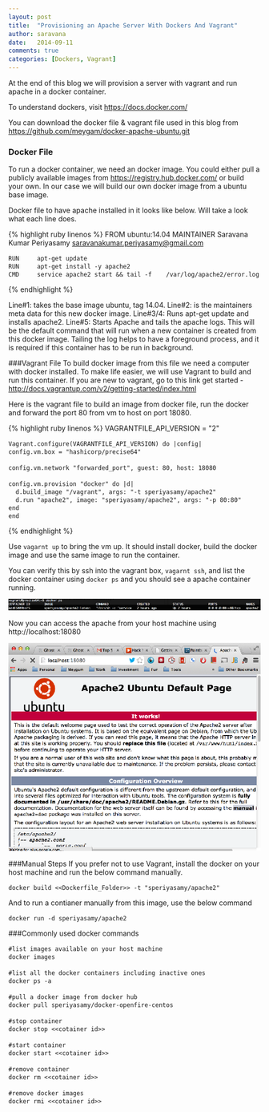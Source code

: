 ```yaml
---
layout: post
title:  "Provisioning an Apache Server With Dockers And Vagrant"
author: saravana
date:   2014-09-11
comments: true
categories: [Dockers, Vagrant]
---
```

At the end of this blog we will provision a server with vagrant and run apache in a docker container.

<!-- more -->

To understand dockers, visit https://docs.docker.com/

You can download the docker file & vagrant file used in this blog from https://github.com/meygam/docker-apache-ubuntu.git

### Docker File
To run a docker container, we need an docker image. You could either pull a publicly available images from https://registry.hub.docker.com/ or build your own. In our case we will build our own docker image from a ubuntu base image.

Docker file to have apache installed in it looks like below. Will take a look what each line does.

{% highlight ruby linenos %}
	FROM    ubuntu:14.04
	MAINTAINER Saravana Kumar Periyasamy <saravanakumar.periyasamy@gmail.com>

	RUN     apt-get update
	RUN     apt-get install -y apache2
	CMD     service apache2 start && tail -f 	/var/log/apache2/error.log
{% endhighlight %}

Line#1: takes the base image ubuntu, tag 14.04.
Line#2: is the maintainers meta data for this new docker image.
Line#3/4: Runs apt-get update and installs apache2.
Line#5: Starts Apache and tails the apache logs. This will be the default command that will run when a new container is created from this docker image. Tailing the log helps to have a foreground process, and it is required if this container has to be run in background.

###Vagrant File
To build docker image from this file we need a computer with docker installed. To make life easier, we will use Vagrant to build and run this container. If you are new to vagrant, go to this link get started - http://docs.vagrantup.com/v2/getting-started/index.html

Here is the vagrant file to build an image from docker file, run the docker and forward the port 80 from vm to host on port 18080.

{% highlight ruby linenos %}
	VAGRANTFILE_API_VERSION = "2"

	Vagrant.configure(VAGRANTFILE_API_VERSION) do |config|
  	config.vm.box = "hashicorp/precise64"

  	config.vm.network "forwarded_port", guest: 80, host: 18080

  	config.vm.provision "docker" do |d|
      d.build_image "/vagrant", args: "-t speriyasamy/apache2"
      d.run "apache2", image: "speriyasamy/apache2", args: "-p 80:80"
  	end
	end
{% endhighlight %}

Use `vagarnt up` to bring the vm up. It should install docker, build the docker image and use the same image to run the container.

You can verify this by ssh into the vagrant box, `vagarnt ssh`, and list the docker container using `docker ps` and you should see a apache container running.

![Docker Screenshot](/assets/2014/sep/docker.png)

Now you can access the apache from your host machine using http://localhost:18080

![Apache Screenshot](/assets/2014/sep/apache.png)


###Manual Steps
If you prefer not to use Vagrant, install the docker on your host machine and run the below command manually.

	docker build <<Dockerfile_Folder>> -t "speriyasamy/apache2"

And to run a contianer manually from this image, use the below command

	docker run -d speriyasamy/apache2
    
###Commonly used docker commands

	#list images available on your host machine 
	docker images
    
    #list all the docker containers including inactive ones
    docker ps -a
    
    #pull a docker image from docker hub
    docker pull speriyasamy/docker-openfire-centos
    
    #stop container
    docker stop <<cotainer id>>
    
    #start container
    docker start <<cotainer id>>
    
    #remove container
    docker rm <<cotainer id>>
    
    #remove docker images
    docker rmi <<cotainer id>>
    
